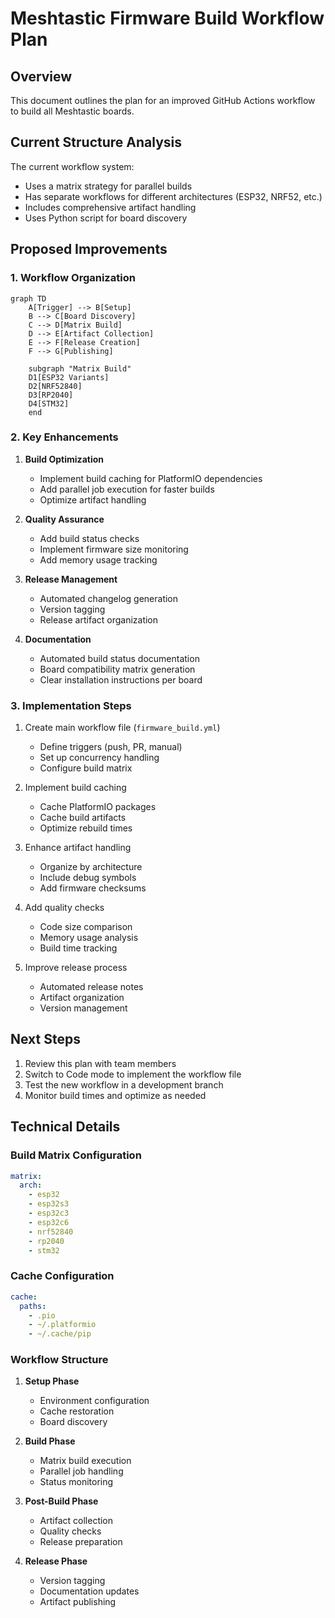 # Meshtastic Firmware Build Workflow Plan

## Overview

This document outlines the plan for an improved GitHub Actions workflow to build all Meshtastic boards.

## Current Structure Analysis

The current workflow system:
- Uses a matrix strategy for parallel builds
- Has separate workflows for different architectures (ESP32, NRF52, etc.)
- Includes comprehensive artifact handling
- Uses Python script for board discovery

## Proposed Improvements

### 1. Workflow Organization

```mermaid
graph TD
    A[Trigger] --> B[Setup]
    B --> C[Board Discovery]
    C --> D[Matrix Build]
    D --> E[Artifact Collection]
    E --> F[Release Creation]
    F --> G[Publishing]

    subgraph "Matrix Build"
    D1[ESP32 Variants]
    D2[NRF52840]
    D3[RP2040]
    D4[STM32]
    end
```

### 2. Key Enhancements

1. **Build Optimization**
   - Implement build caching for PlatformIO dependencies
   - Add parallel job execution for faster builds
   - Optimize artifact handling

2. **Quality Assurance**
   - Add build status checks
   - Implement firmware size monitoring
   - Add memory usage tracking

3. **Release Management**
   - Automated changelog generation
   - Version tagging
   - Release artifact organization

4. **Documentation**
   - Automated build status documentation
   - Board compatibility matrix generation
   - Clear installation instructions per board

### 3. Implementation Steps

1. Create main workflow file (`firmware_build.yml`)
   - Define triggers (push, PR, manual)
   - Set up concurrency handling
   - Configure build matrix

2. Implement build caching
   - Cache PlatformIO packages
   - Cache build artifacts
   - Optimize rebuild times

3. Enhance artifact handling
   - Organize by architecture
   - Include debug symbols
   - Add firmware checksums

4. Add quality checks
   - Code size comparison
   - Memory usage analysis
   - Build time tracking

5. Improve release process
   - Automated release notes
   - Artifact organization
   - Version management

## Next Steps

1. Review this plan with team members
2. Switch to Code mode to implement the workflow file
3. Test the new workflow in a development branch
4. Monitor build times and optimize as needed

## Technical Details

### Build Matrix Configuration

```yaml
matrix:
  arch:
    - esp32
    - esp32s3
    - esp32c3
    - esp32c6
    - nrf52840
    - rp2040
    - stm32
```

### Cache Configuration

```yaml
cache:
  paths:
    - .pio
    - ~/.platformio
    - ~/.cache/pip
```

### Workflow Structure

1. **Setup Phase**
   - Environment configuration
   - Cache restoration
   - Board discovery

2. **Build Phase**
   - Matrix build execution
   - Parallel job handling
   - Status monitoring

3. **Post-Build Phase**
   - Artifact collection
   - Quality checks
   - Release preparation

4. **Release Phase**
   - Version tagging
   - Documentation updates
   - Artifact publishing